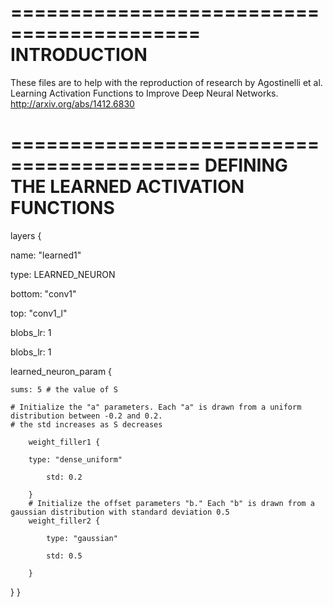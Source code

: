 ==========================================
INTRODUCTION
==========================================
These files are to help with the reproduction of research by Agostinelli et al. Learning Activation Functions to Improve Deep Neural Networks. http://arxiv.org/abs/1412.6830

==========================================
DEFINING THE LEARNED ACTIVATION FUNCTIONS
==========================================
layers {

  name: "learned1"
  
  type: LEARNED_NEURON
  
  bottom: "conv1"
  
  top: "conv1_l"
  
  blobs_lr: 1 
  
  blobs_lr: 1
  
  learned_neuron_param {
  
	sums: 5 # the value of S
		
	# Initialize the "a" parameters. Each "a" is drawn from a uniform distribution between -0.2 and 0.2.
	# the std increases as S decreases
		
    	weight_filler1 {
    	
		type: "dense_uniform"
		
     		std: 0.2
     		
    	}
    	# Initialize the offset parameters "b." Each "b" is drawn from a gaussian distribution with standard deviation 0.5
    	weight_filler2 {
    	
      		type: "gaussian"
      		
      		std: 0.5
      		
    	}
  }
}
